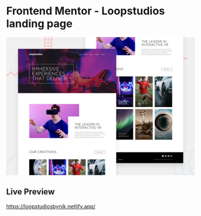 # Frontend Mentor - Loopstudios landing page

![Design preview for the Loopstudios landing page coding challenge](./design/desktop-preview.jpg)

## Live Preview

https://loopstudiosbynik.netlify.app/
